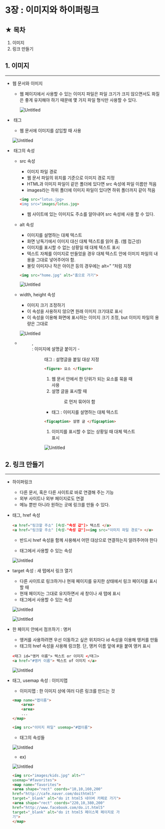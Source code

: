 # 3장 : 이미지와 하이퍼링크

## ★ 목차

1. 이미지
2. 링크 만들기

## 1. 이미지

---

- 웹 문서와 이미지
    - 웹 페이지에서 사용할 수 있는 이미지 파일은 파일 크기가 크지 않으면서도 화질은 좋게 유지해야 하기 때문에 몇 가지 파일 형식만 사용할 수 있다.
        
        ![Untitled](3%E1%84%8C%E1%85%A1%E1%86%BC%20%E1%84%8B%E1%85%B5%E1%84%86%E1%85%B5%E1%84%8C%E1%85%B5%E1%84%8B%E1%85%AA%20%E1%84%92%E1%85%A1%E1%84%8B%E1%85%B5%E1%84%91%E1%85%A5%E1%84%85%E1%85%B5%E1%86%BC%E1%84%8F%E1%85%B3%2065c72ef54c1143449ec2217ca5a28bc5/Untitled.png)
        

 

- <img> 태그
    - 웹 문서에 이미지를 삽입할 때 사용
    
    ![Untitled](3%E1%84%8C%E1%85%A1%E1%86%BC%20%E1%84%8B%E1%85%B5%E1%84%86%E1%85%B5%E1%84%8C%E1%85%B5%E1%84%8B%E1%85%AA%20%E1%84%92%E1%85%A1%E1%84%8B%E1%85%B5%E1%84%91%E1%85%A5%E1%84%85%E1%85%B5%E1%86%BC%E1%84%8F%E1%85%B3%2065c72ef54c1143449ec2217ca5a28bc5/Untitled%201.png)
    

- <img> 태그의 속성
    - src 속성
        - 이미지 파일 경로
        - 웹 문서 파일의 위치를 기준으로 이미지 경로 지정
        - HTML과 이미지 파일이 같은 폴더에 있다면 src 속성에 파일 이름만 적음
        - images라는 하위 폴더에 이미지 파일이 있다면 하위 폴더까지 같이 적음
        
        ```html
        <img src="lotus.jpg>
        <img src="images/lotus.jpg>
        ```
        
        - 웹 사이트에 있는 이미지도 주소를 알아내어 src 속성에 사용 할 수 있다.
    
    - alt 속성
        - 이미지를 설명하는 대체 텍스트
        - 화면 낭독기에서 이미지 대신 대체 텍스트를 읽어 줌. (웹 접근성)
        - 이미지를 표시할 수 없는 상황일 때 대체 텍스트 표시
        - 텍스트 자체를 이미지로 만들었을 경우 대체 텍스트 안에 이미지 파일의 내용을 그대로 넣어주어야 함.
        - 불릿 이미지나 작은 아이콘 등의 경우에는 alt=” “처럼 지정
        
        ```html
        <img src="home.jpg" alt="홈으로 가기">
        ```
        
        ![Untitled](3%E1%84%8C%E1%85%A1%E1%86%BC%20%E1%84%8B%E1%85%B5%E1%84%86%E1%85%B5%E1%84%8C%E1%85%B5%E1%84%8B%E1%85%AA%20%E1%84%92%E1%85%A1%E1%84%8B%E1%85%B5%E1%84%91%E1%85%A5%E1%84%85%E1%85%B5%E1%86%BC%E1%84%8F%E1%85%B3%2065c72ef54c1143449ec2217ca5a28bc5/Untitled%202.png)
        
    
    - width, height 속성
        - 이미지 크기 조정하기
        - 이 속성을 사용하지 않으면 원래 이미지 크기대로 표시
        - 이 속성을 이용해 화면에 표시하는 이미지 크기 조정, but 이미지 파일의 용량은 그대로
        
        ![Untitled](3%E1%84%8C%E1%85%A1%E1%86%BC%20%E1%84%8B%E1%85%B5%E1%84%86%E1%85%B5%E1%84%8C%E1%85%B5%E1%84%8B%E1%85%AA%20%E1%84%92%E1%85%A1%E1%84%8B%E1%85%B5%E1%84%91%E1%85%A5%E1%84%85%E1%85%B5%E1%86%BC%E1%84%8F%E1%85%B3%2065c72ef54c1143449ec2217ca5a28bc5/Untitled%203.png)
        
    
    - <figure>, <figcaption> : 이미지에 설명글 붙이기
        - <figure> 태그 : 설명글을 붙일 대상 지정
        
        ```html
        <figure> 요소 </figure>
        ```
        
        1. 웹 문서 안에서 한 단위가 되는 요소를 묶을 때 사용
        2. 설명 글을 표시할 때 <figure>로 먼저 묶어야 함
        
        - <figcaption> 태그 : 이미지를 설명하는 대체 텍스트
        
        ```html
        <figcaption> 설명 글 </figcaption>
        ```
        
        1. 이미지를 표시할 수 없는 상황일 때 대체 텍스트 표시
        
        ![Untitled](3%E1%84%8C%E1%85%A1%E1%86%BC%20%E1%84%8B%E1%85%B5%E1%84%86%E1%85%B5%E1%84%8C%E1%85%B5%E1%84%8B%E1%85%AA%20%E1%84%92%E1%85%A1%E1%84%8B%E1%85%B5%E1%84%91%E1%85%A5%E1%84%85%E1%85%B5%E1%86%BC%E1%84%8F%E1%85%B3%2065c72ef54c1143449ec2217ca5a28bc5/Untitled%204.png)
        

## 2. 링크 만들기

---

- 하이퍼링크
    - 다른 문서, 혹은 다른 사이트로 바로 연결해 주는 기능
    - 외부 사이트나 외부 페이지로도 연결
    - 메뉴 뿐만 아니라 원하는 곳에 링크를 만들 수 있다.
    
- <a> 태그, href 속성
    
    ```html
    <a href="링크할 주소" [속성-"속성 값"]> 텍스트 </a>
    <a href="링크할 주소" [속성-"속성 값"]><img src="이미지 파일 경로"> </a>
    ```
    
    - 반드시 href 속성을 함께 사용해서 어떤 대상으로 연결하는지 알려주어야 한다
    
    - <a> 태그에서 사용할 수 있는 속성
    
    ![Untitled](3%E1%84%8C%E1%85%A1%E1%86%BC%20%E1%84%8B%E1%85%B5%E1%84%86%E1%85%B5%E1%84%8C%E1%85%B5%E1%84%8B%E1%85%AA%20%E1%84%92%E1%85%A1%E1%84%8B%E1%85%B5%E1%84%91%E1%85%A5%E1%84%85%E1%85%B5%E1%86%BC%E1%84%8F%E1%85%B3%2065c72ef54c1143449ec2217ca5a28bc5/Untitled%205.png)
    

- target 속성 : 새 탭에서 링크 열기
    - 다른 사이트로 링크하거나 현재 페이지를 유지한 상태에서 링크 페이지를 표시할 때
    - 현재 페이지는 그대로 유지하면서 새 창이나 새 탭에 표시
    - <target> 태그에서 사용할 수 있는 속성
    
    ![Untitled](3%E1%84%8C%E1%85%A1%E1%86%BC%20%E1%84%8B%E1%85%B5%E1%84%86%E1%85%B5%E1%84%8C%E1%85%B5%E1%84%8B%E1%85%AA%20%E1%84%92%E1%85%A1%E1%84%8B%E1%85%B5%E1%84%91%E1%85%A5%E1%84%85%E1%85%B5%E1%86%BC%E1%84%8F%E1%85%B3%2065c72ef54c1143449ec2217ca5a28bc5/Untitled%206.png)
    
    ![Untitled](3%E1%84%8C%E1%85%A1%E1%86%BC%20%E1%84%8B%E1%85%B5%E1%84%86%E1%85%B5%E1%84%8C%E1%85%B5%E1%84%8B%E1%85%AA%20%E1%84%92%E1%85%A1%E1%84%8B%E1%85%B5%E1%84%91%E1%85%A5%E1%84%85%E1%85%B5%E1%86%BC%E1%84%8F%E1%85%B3%2065c72ef54c1143449ec2217ca5a28bc5/Untitled%207.png)
    

- 한 페이지 안에서 점프하기 : 앵커
    - 앵커를 사용하려면 우선 이동하고 싶은 위치마다 id 속성을 이용해 앵커를 만듦
    - <a> 태그의 href 속성을 사용해 링크함. 단, 앵커 이름 앞에 #을 붙여 앵커 표시
    
    ```html
    <태그 id="앵커 이름"> 텍스트 or 이미지 </태그>
    <a href="#앵커 이름"> 텍스트 of 이미지 </a>
    ```
    
    ![Untitled](3%E1%84%8C%E1%85%A1%E1%86%BC%20%E1%84%8B%E1%85%B5%E1%84%86%E1%85%B5%E1%84%8C%E1%85%B5%E1%84%8B%E1%85%AA%20%E1%84%92%E1%85%A1%E1%84%8B%E1%85%B5%E1%84%91%E1%85%A5%E1%84%85%E1%85%B5%E1%86%BC%E1%84%8F%E1%85%B3%2065c72ef54c1143449ec2217ca5a28bc5/Untitled%208.png)
    

- <area> 태그, usemap 속성 : 이미지맵
    - 이미지맵 : 한 이미지 상에 여러 다른 링크를 만드는 것
    
    ```html
    <map name="맵이름">
    	<area>
    	<area>
    	...
    </map>
    
    <img src="이미지 파일" usemap="#맵이름">
    ```
    
    - <area> 태그의 속성들
    
    ![Untitled](3%E1%84%8C%E1%85%A1%E1%86%BC%20%E1%84%8B%E1%85%B5%E1%84%86%E1%85%B5%E1%84%8C%E1%85%B5%E1%84%8B%E1%85%AA%20%E1%84%92%E1%85%A1%E1%84%8B%E1%85%B5%E1%84%91%E1%85%A5%E1%84%85%E1%85%B5%E1%86%BC%E1%84%8F%E1%85%B3%2065c72ef54c1143449ec2217ca5a28bc5/Untitled%209.png)
    
    - ex)
    
    ![Untitled](3%E1%84%8C%E1%85%A1%E1%86%BC%20%E1%84%8B%E1%85%B5%E1%84%86%E1%85%B5%E1%84%8C%E1%85%B5%E1%84%8B%E1%85%AA%20%E1%84%92%E1%85%A1%E1%84%8B%E1%85%B5%E1%84%91%E1%85%A5%E1%84%85%E1%85%B5%E1%86%BC%E1%84%8F%E1%85%B3%2065c72ef54c1143449ec2217ca5a28bc5/Untitled%2010.png)
    
    ```html
    <img src="images/kids.jpg" alt=""
    usemap="#favorites">
    <map name="favorites">
    <area shape="rect" coords="10,10,160,200"
    href="http://cafe.naver.com/doithtml5"
    target="_blank" alt="do it html5 네이버 카페로 가기">
    <area shape="rect" coords="220,10,380,200"
    href="http://www.facebook.com/do.it.html5"
    target="_blank" alt="do it html5 페이스북 페이지로 가
    기">
    </map>
    ```
